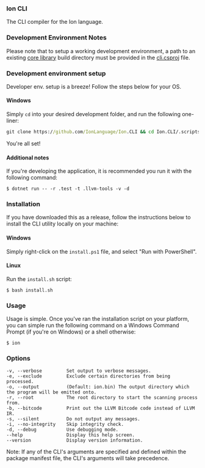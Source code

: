 ### Ion CLI

The CLI compiler for the Ion language.

### Development Environment Notes

Please note that to setup a working development environment, a path to an existing [core library](https://github.com/IonLanguage/Ion) build directory must be provided in the [cli.csproj](https://github.com/IonLanguage/Ion/cli/blob/5a577626af24a43f090903da00b05b7ca7b9876e/cli.csproj#L9) file.


### Development environment setup

Developer env. setup is a breeze! Follow the steps below for your OS.

#### Windows

Simply `cd` into your desired development folder, and run the following one-liner:
```cmd
git clone https://github.com/IonLanguage/Ion.CLI && cd Ion.CLI/.scripts/windows && setup-env.bat
```

You're all set!

#### Additional notes

If you're developing the application, it is recommended you run it with the following command:

```shell
$ dotnet run -- -r .test -t .llvm-tools -v -d
```

### Installation

If you have downloaded this as a release, follow the instructions below to install the CLI utility locally on your machine:

#### Windows

Simply right-click on the `install.ps1` file, and select "Run with PowerShell".

#### Linux

Run the `install.sh` script:

```shell
$ bash install.sh
```

### Usage

Usage is simple. Once you've ran the installation script on your platform, you can simple run the following command on a Windows Command Prompt (if you're on Windows) or a shell otherwise:

```shell
$ ion
```

### Options

```
-v, --verbose         Set output to verbose messages.
-e, --exclude         Exclude certain directories from being processed.
-o, --output          (Default: ion.bin) The output directory which the program will be emitted onto.
-r, --root            The root directory to start the scanning process from.
-b, --bitcode         Print out the LLVM Bitcode code instead of LLVM IR.
-s, --silent          Do not output any messages.
-i, --no-integrity    Skip integrity check.
-d, --debug           Use debugging mode.
--help                Display this help screen.
--version             Display version information.
```

Note: If any of the CLI's arguments are specified and defined within the package manifest file, the CLI's arguments will take precedence.
